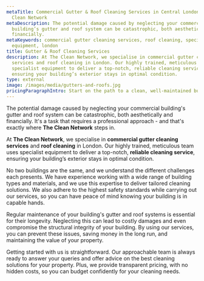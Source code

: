```yaml
---
metaTitle: Commercial Gutter & Roof Cleaning Services in Central London - The
  Clean Network
metaDescription: The potential damage caused by neglecting your commercial
  building’s gutter and roof system can be catastrophic, both aesthetically and
  financially.
metaKeywords: commercial gutter cleaning services, roof cleaning, specialist
  equipment, london
title: Gutter & Roof Cleaning Services
description: At The Clean Network, we specialise in commercial gutter cleaning
  services and roof cleaning in London. Our highly trained, meticulous team uses
  specialist equipment to deliver a top-notch, reliable cleaning service,
  ensuring your building’s exterior stays in optimal condition.
type: external
image: /images/media/gutters-and-roofs.jpg
pricingParagraphIntro: Start on the path to a clean, well-maintained building today.
---
```

The potential damage caused by neglecting your commercial building's gutter and roof system can be catastrophic, both aesthetically and financially. It's a task that requires a professional approach - and that's exactly where **The Clean Network** steps in.

At **The Clean Network**, we specialise in **commercial gutter cleaning services** and **roof cleaning** in London. Our highly trained, meticulous team uses specialist equipment to deliver a top-notch, **reliable cleaning service**, ensuring your building’s exterior stays in optimal condition.

No two buildings are the same, and we understand the different challenges each presents. We have experience working with a wide range of building types and materials, and we use this expertise to deliver tailored cleaning solutions. We also adhere to the highest safety standards while carrying out our services, so you can have peace of mind knowing your building is in capable hands.

Regular maintenance of your building's gutter and roof systems is essential for their longevity. Neglecting this can lead to costly damages and even compromise the structural integrity of your building. By using our services, you can prevent these issues, saving money in the long run, and maintaining the value of your property.

Getting started with us is straightforward. Our approachable team is always ready to answer your queries and offer advice on the best cleaning solutions for your property. Plus, we provide transparent pricing, with no hidden costs, so you can budget confidently for your cleaning needs.